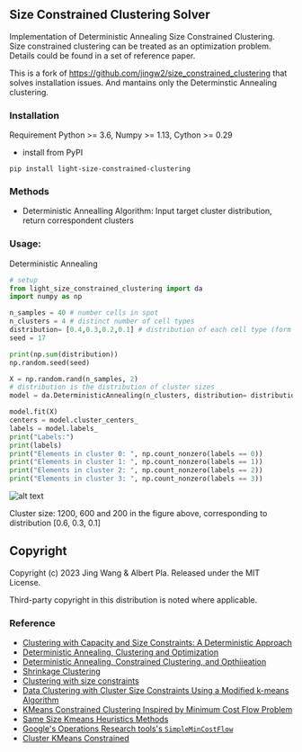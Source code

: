 ## Size Constrained Clustering Solver

Implementation of Deterministic Annealing Size Constrained Clustering. 
Size constrained clustering can be treated as an optimization problem. Details could be found in a set of reference paper.

This is a fork of https://github.com/jingw2/size_constrained_clustering that solves installation issues. And mantains only the Determinstic Annealing clustering.

### Installation
Requirement Python >= 3.6, Numpy >= 1.13, Cython >= 0.29
* install from PyPI
```shell
pip install light-size-constrained-clustering
```

### Methods
* Deterministic Annealling Algorithm: Input target cluster distribution, return correspondent clusters

### Usage:

Deterministic Annealing
```python
# setup
from light_size_constrained_clustering import da
import numpy as np

n_samples = 40 # number cells in spot
n_clusters = 4 # distinct number of cell types
distribution= [0.4,0.3,0.2,0.1] # distribution of each cell type (form deconv)
seed = 17

print(np.sum(distribution))
np.random.seed(seed)

X = np.random.rand(n_samples, 2)
# distribution is the distribution of cluster sizes
model = da.DeterministicAnnealing(n_clusters, distribution= distribution, random_state=seed)

model.fit(X)
centers = model.cluster_centers_
labels = model.labels_
print("Labels:")
print(labels)
print("Elements in cluster 0: ", np.count_nonzero(labels == 0))
print("Elements in cluster 1: ", np.count_nonzero(labels == 1))
print("Elements in cluster 2: ", np.count_nonzero(labels == 2))
print("Elements in cluster 3: ", np.count_nonzero(labels == 3))
```
![alt text](https://github.com/jingw2/size_constrained_clustering/blob/master/pic/da.png)

Cluster size: 1200, 600 and 200 in the figure above, corresponding to distribution [0.6, 0.3, 0.1]


## Copyright
Copyright (c) 2023 Jing Wang & Albert Pla. Released under the MIT License. 

Third-party copyright in this distribution is noted where applicable.

### Reference
* [Clustering with Capacity and Size Constraints: A Deterministic
Approach](http://web.eecs.umich.edu/~mayankb/docs/ClusterCap.pdf)
* [Deterministic Annealing, Clustering and Optimization](https://thesis.library.caltech.edu/2858/1/Rose_k_1991.pdf)
* [Deterministic Annealing, Constrained Clustering, and Opthiieation](https://authors.library.caltech.edu/78353/1/00170767.pdf)
* [Shrinkage Clustering](https://www.researchgate.net/publication/322668506_Shrinkage_Clustering_A_fast_and_size-constrained_clustering_algorithm_for_biomedical_applications)
* [Clustering with size constraints](https://www.researchgate.net/publication/268292668_Clustering_with_Size_Constraints)
* [Data Clustering with Cluster Size Constraints Using a Modified k-means Algorithm](https://core.ac.uk/download/pdf/61217069.pdf)
* [KMeans Constrained Clustering Inspired by Minimum Cost Flow Problem](https://github.com/joshlk/k-means-constrained)
* [Same Size Kmeans Heuristics Methods](https://elki-project.github.io/tutorial/same-size_k_means)
* [Google's Operations Research tools's
`SimpleMinCostFlow`](https://developers.google.com/optimization/flow/mincostflow)
* [Cluster KMeans Constrained](https://www.microsoft.com/en-us/research/wp-content/uploads/2016/02/tr-2000-65.pdf)
